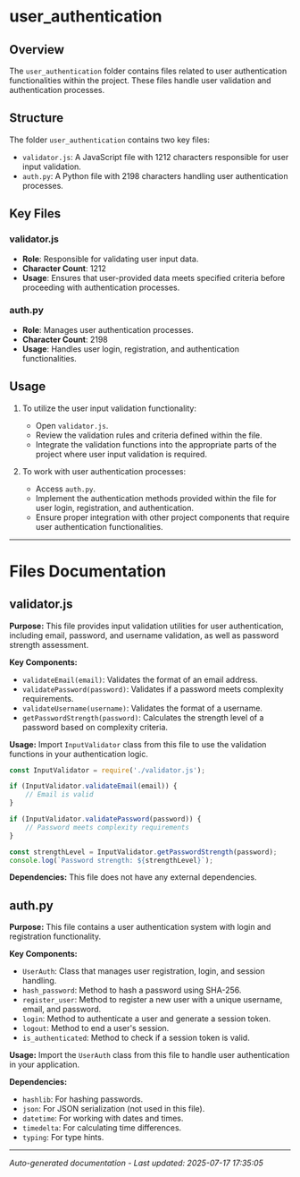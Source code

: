 # user_authentication

## Overview
The `user_authentication` folder contains files related to user authentication functionalities within the project. These files handle user validation and authentication processes.

## Structure
The folder `user_authentication` contains two key files:
- `validator.js`: A JavaScript file with 1212 characters responsible for user input validation.
- `auth.py`: A Python file with 2198 characters handling user authentication processes.

## Key Files
### validator.js
- **Role**: Responsible for validating user input data.
- **Character Count**: 1212
- **Usage**: Ensures that user-provided data meets specified criteria before proceeding with authentication processes.

### auth.py
- **Role**: Manages user authentication processes.
- **Character Count**: 2198
- **Usage**: Handles user login, registration, and authentication functionalities.

## Usage
1. To utilize the user input validation functionality:
   - Open `validator.js`.
   - Review the validation rules and criteria defined within the file.
   - Integrate the validation functions into the appropriate parts of the project where user input validation is required.

2. To work with user authentication processes:
   - Access `auth.py`.
   - Implement the authentication methods provided within the file for user login, registration, and authentication.
   - Ensure proper integration with other project components that require user authentication functionalities.

---

# Files Documentation

## validator.js

**Purpose:** This file provides input validation utilities for user authentication, including email, password, and username validation, as well as password strength assessment.

**Key Components:**
- `validateEmail(email)`: Validates the format of an email address.
- `validatePassword(password)`: Validates if a password meets complexity requirements.
- `validateUsername(username)`: Validates the format of a username.
- `getPasswordStrength(password)`: Calculates the strength level of a password based on complexity criteria.

**Usage:** Import `InputValidator` class from this file to use the validation functions in your authentication logic.

```javascript
const InputValidator = require('./validator.js');

if (InputValidator.validateEmail(email)) {
    // Email is valid
}

if (InputValidator.validatePassword(password)) {
    // Password meets complexity requirements
}

const strengthLevel = InputValidator.getPasswordStrength(password);
console.log(`Password strength: ${strengthLevel}`);
```

**Dependencies:** This file does not have any external dependencies.

## auth.py

**Purpose:** This file contains a user authentication system with login and registration functionality.

**Key Components:**
- `UserAuth`: Class that manages user registration, login, and session handling.
- `hash_password`: Method to hash a password using SHA-256.
- `register_user`: Method to register a new user with a unique username, email, and password.
- `login`: Method to authenticate a user and generate a session token.
- `logout`: Method to end a user's session.
- `is_authenticated`: Method to check if a session token is valid.

**Usage:** Import the `UserAuth` class from this file to handle user authentication in your application.

**Dependencies:**
- `hashlib`: For hashing passwords.
- `json`: For JSON serialization (not used in this file).
- `datetime`: For working with dates and times.
- `timedelta`: For calculating time differences.
- `typing`: For type hints.

---
*Auto-generated documentation - Last updated: 2025-07-17 17:35:05*
